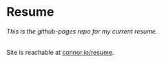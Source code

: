 # Resume
###### This is the github-pages repo for my current resume.


Site is reachable at [connor.io/resume](https://connor.io/resume).
